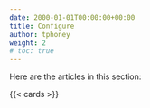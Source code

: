 ```yaml
---
date: 2000-01-01T00:00:00+00:00
title: Configure
author: tphoney
weight: 2
# toc: true
---
```


Here are the articles in this section:

{{< cards >}}

<!-- # platform
# clone

The clone section of the pipeline configuration is used to customize the clone step. Please see the [clone]() documentation for more details.

```
clone:
  disable: true
```

# steps
## image
## commands
## detach
## environment
## failure
## network_mode
## privileged
## pull
## user
## volumes
## when
# services
## command
## entrypoint
## environment
## volumes
## when
# volumes
## host
## temporary
# trigger
# image_pull_secrets -->
